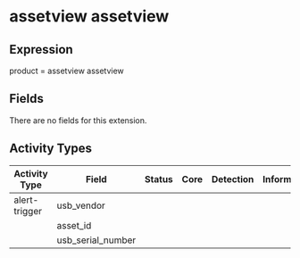 assetview assetview
===================

Expression
----------

product = assetview assetview

Fields
------

There are no fields for this extension.

Activity Types
--------------

| Activity Type | Field             | Status | Core | Detection | Informational |
| ------------- | ----------------- | ------ | ---- | --------- | ------------- |
| alert-trigger | usb_vendor        |        |      |           |               |
|               | asset_id          |        |      |           |               |
|               | usb_serial_number |        |      |           |               |

